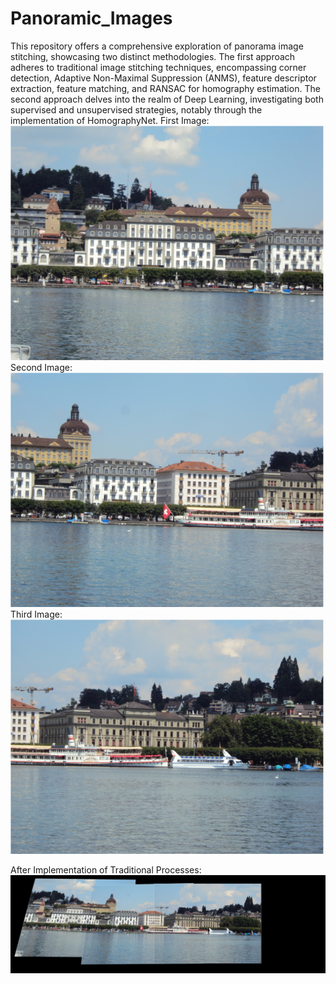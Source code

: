 # Panoramic_Images

This repository offers a comprehensive exploration of panorama image stitching, showcasing two distinct methodologies. The first approach adheres to traditional image stitching techniques, encompassing corner detection, Adaptive Non-Maximal Suppression (ANMS), feature descriptor extraction, feature matching, and RANSAC for homography estimation. The second approach delves into the realm of Deep Learning, investigating both supervised and unsupervised strategies, notably through the implementation of HomographyNet. 
First Image:
![Example Image](Data/Train/CustomSet1/1.jpg)
Second Image:
![Example Image](Data/Train/CustomSet1/2.jpg)
Third Image:
![Example Image](Data/Train/CustomSet1/3.jpg)

After Implementation of Traditional Processes:
![Example Image](results/CustomSet1/mypano.png)
